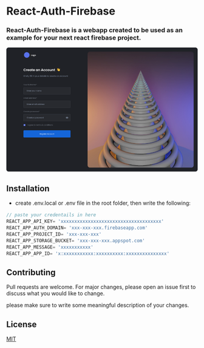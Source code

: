 # React-Auth-Firebase

### React-Auth-Firebase is a webapp  created to be used as an example for your next react firebase project.


![webappsample](./src//assets/Example.png)
 
## Installation

- create .env.local or .env file in the root folder, then write the following:

```js
// paste your credentails in here 
REACT_APP_API_KEY= 'xxxxxxxxxxxxxxxxxxxxxxxxxxxxxxxxxxxxx'
REACT_APP_AUTH_DOMAIN= 'xxx-xxx-xxx.firebaseapp.com'
REACT_APP_PROJECT_ID= 'xxx-xxx-xxx'
REACT_APP_STORAGE_BUCKET= 'xxx-xxx-xxx.appspot.com'
REACT_APP_MESSAGE= 'xxxxxxxxxxx'
REACT_APP_APP_ID= 'x:xxxxxxxxxxx:xxxxxxxxxx:xxxxxxxxxxxxxxx'
```



## Contributing

Pull requests are welcome. For major changes, please open an issue first
to discuss what you would like to change.

please make sure to write some meaningful description of your changes.

## License

[MIT](https://choosealicense.com/licenses/mit/)







